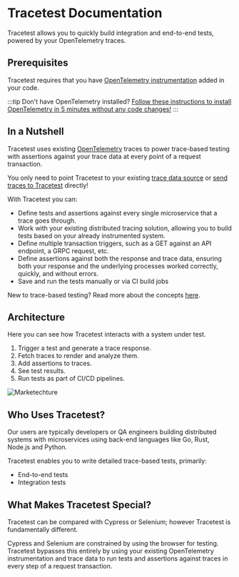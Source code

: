 # Tracetest Documentation

Tracetest allows you to quickly build integration and end-to-end tests, powered by your OpenTelemetry traces.

## Prerequisites

Tracetest requires that you have [OpenTelemetry instrumentation](https://opentelemetry.io/docs/instrumentation/) added in your code.

:::tip Don't have OpenTelemetry installed?
[Follow these instructions to install OpenTelemetry in 5 minutes without any code changes!](./getting-started/no-otel.mdx)
:::

## In a Nutshell

Tracetest uses existing [OpenTelemetry](https://opentelemetry.io/docs/getting-started/) traces to power trace-based testing with assertions against your trace data at every point of a request transaction.

You only need to point Tracetest to your existing [trace data source](./configuration/connecting-to-data-stores/jaeger.md) or [send traces to Tracetest](./configuration/connecting-to-data-stores/opentelemetry-collector.md) directly!

With Tracetest you can:

- Define tests and assertions against every single microservice that a trace goes through.
- Work with your existing distributed tracing solution, allowing you to build tests based on your already instrumented system.
- Define multiple transaction triggers, such as a GET against an API endpoint, a GRPC request, etc.
- Define assertions against both the response and trace data, ensuring both your response and the underlying processes worked correctly, quickly, and without errors.
- Save and run the tests manually or via CI build jobs

New to trace-based testing? Read more about the concepts [here](./concepts/what-is-trace-based-testing).

## Architecture

Here you can see how Tracetest interacts with a system under test.

1. Trigger a test and generate a trace response.
2. Fetch traces to render and analyze them.
3. Add assertions to traces.
4. See test results.
5. Run tests as part of CI/CD pipelines.

![Marketechture](https://res.cloudinary.com/djwdcmwdz/image/upload/v1686654113/docs/tracetest-marketechture-jun12-v3_ffj2e2.png)

## Who Uses Tracetest?

Our users are typically developers or QA engineers building distributed systems with microservices using back-end languages like Go, Rust, Node.js and Python.

Tracetest enables you to write detailed trace-based tests, primarily:

- End-to-end tests
- Integration tests

## What Makes Tracetest Special?

Tracetest can be compared with Cypress or Selenium; however Tracetest is fundamentally different.

Cypress and Selenium are constrained by using the browser for testing. Tracetest bypasses this entirely by using your existing OpenTelemetry instrumentation and trace data to run tests and assertions against traces in every step of a request transaction.
